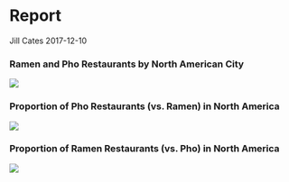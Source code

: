 Report
================
Jill Cates
2017-12-10

### Ramen and Pho Restaurants by North American City

![](../../results/ramen_pho_restaurants_by_city.png)

### Proportion of Pho Restaurants (vs. Ramen) in North America

![](../../results/pho_popularity.png)

### Proportion of Ramen Restaurants (vs. Pho) in North America

![](../../results/ramen_popularity.png)
